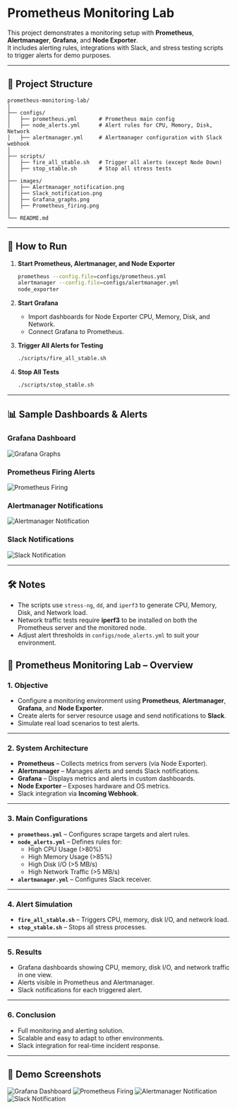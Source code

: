 # Prometheus Monitoring Lab

This project demonstrates a monitoring setup with **Prometheus**, **Alertmanager**, **Grafana**, and **Node Exporter**.  
It includes alerting rules, integrations with Slack, and stress testing scripts to trigger alerts for demo purposes.

---

## 📂 Project Structure

```
prometheus-monitoring-lab/
│
├── configs/
│   ├── prometheus.yml       # Prometheus main config
│   ├── node_alerts.yml      # Alert rules for CPU, Memory, Disk, Network
│   ├── alertmanager.yml     # Alertmanager configuration with Slack webhook
│
├── scripts/
│   ├── fire_all_stable.sh   # Trigger all alerts (except Node Down)
│   ├── stop_stable.sh       # Stop all stress tests
│
├── images/
│   ├── Alertmanager_notification.png
│   ├── Slack_notification.png
│   ├── Grafana_graphs.png
│   ├── Prometheus_firing.png
│
└── README.md
```

---

## 🚀 How to Run

1. **Start Prometheus, Alertmanager, and Node Exporter**
   ```bash
   prometheus --config.file=configs/prometheus.yml
   alertmanager --config.file=configs/alertmanager.yml
   node_exporter
   ```

2. **Start Grafana**
   - Import dashboards for Node Exporter CPU, Memory, Disk, and Network.
   - Connect Grafana to Prometheus.

3. **Trigger All Alerts for Testing**
   ```bash
   ./scripts/fire_all_stable.sh
   ```

4. **Stop All Tests**
   ```bash
   ./scripts/stop_stable.sh
   ```

---

## 📊 Sample Dashboards & Alerts

### Grafana Dashboard
![Grafana Graphs](images/Grafana_graphs.png)

### Prometheus Firing Alerts
![Prometheus Firing](images/Prometheus_firing.png)

### Alertmanager Notifications
![Alertmanager Notification](images/Alertmanager_notification.png)

### Slack Notifications
![Slack Notification](images/Slack_notification.png)

---

## 🛠 Notes
- The scripts use `stress-ng`, `dd`, and `iperf3` to generate CPU, Memory, Disk, and Network load.
- Network traffic tests require **iperf3** to be installed on both the Prometheus server and the monitored node.
- Adjust alert thresholds in `configs/node_alerts.yml` to suit your environment.

## 📌 Prometheus Monitoring Lab – Overview

### 1. Objective
- Configure a monitoring environment using **Prometheus**, **Alertmanager**, **Grafana**, and **Node Exporter**.
- Create alerts for server resource usage and send notifications to **Slack**.
- Simulate real load scenarios to test alerts.

---

### 2. System Architecture
- **Prometheus** – Collects metrics from servers (via Node Exporter).
- **Alertmanager** – Manages alerts and sends Slack notifications.
- **Grafana** – Displays metrics and alerts in custom dashboards.
- **Node Exporter** – Exposes hardware and OS metrics.
- Slack integration via **Incoming Webhook**.

---

### 3. Main Configurations
- **`prometheus.yml`** – Configures scrape targets and alert rules.
- **`node_alerts.yml`** – Defines rules for:
  - High CPU Usage (>80%)
  - High Memory Usage (>85%)
  - High Disk I/O (>5 MB/s)
  - High Network Traffic (>5 MB/s)
- **`alertmanager.yml`** – Configures Slack receiver.

---

### 4. Alert Simulation
- **`fire_all_stable.sh`** – Triggers CPU, memory, disk I/O, and network load.
- **`stop_stable.sh`** – Stops all stress processes.

---

### 5. Results
- Grafana dashboards showing CPU, memory, disk I/O, and network traffic in one view.
- Alerts visible in Prometheus and Alertmanager.
- Slack notifications for each triggered alert.

---

### 6. Conclusion
- Full monitoring and alerting solution.
- Scalable and easy to adapt to other environments.
- Slack integration for real-time incident response.

---

## 📸 Demo Screenshots
![Grafana Dashboard](images/Grafana_graphs.png)
![Prometheus Firing](images/Prometheus_firing.png)
![Alertmanager Notification](images/Alertmanager_notification.png)
![Slack Notification](images/Slack_notification.png)